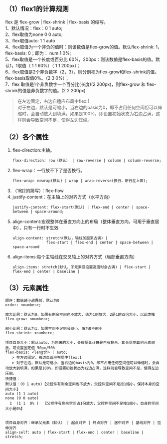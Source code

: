 ## （1）flex1的计算规则  
flex 是 flex-grow | flex-shrink | flex-basis 的缩写。  
1、默认情况：flex：0 1 auto;  
2、flex取值为none 0 0 auto;  
3、flex取值auto: 1 1 auto  
4、flex取值为一个非负的值时：则该数值是flex-grow的值。默认flex-shrink: 1， flex-basis: 0；即为： num 1 0%;  
5、flex取值是一个长度或百分比 60%，200px：则该数值是flex-basis的值。默认1，1取值（ 1 1 60%）（ 1 1 200px）；  
6、flex取值是2个非负数字（2，3），则分别视为flex-grow和flex-shrink的值。flex-basis取值0%。（2 3 0%）；  
7、flex 取值是1个非负数字一个百分比(长度)(2 200px)，则flex-grow 和 flex-shrink的值是非负数字的值。(2 2 200px)  
> 在左边固定，右边自适应布局中flex:1  
> 对于左边，默认是可缩小，当右边的basis为0，即不占用任何空间但可以伸缩时，会自动放大到填满，如果是100%，即设置初始状态为右边占满，这样则会导致空间不足，使得左边压缩。
## （2）各个属性  
1. flex-direction:主轴。  
    ```  
    flex-direction: row（默认） | row-reverse | column | column-reverse;  
    ```
2. flex-wrap：一行放不下了是否换行。  
    ```  
    flex-wrap: nowrap(默认) | wrap | wrap-reverse(换行，新行在上面);
    ```  
3. （1和2的简写）：flex-flow  
4. justify-content：在主轴上的对齐方式（水平方向）  
   ```  
   justify-content: flex-start(默认) | flex-end | center | space-between | space-around;
   ```  
5. align-content:宏观整体在垂直方向上的布局（整体垂直方向，可用于垂直居中），只有一行时不生效
   ```  
   align-content: stretch(默认，轴线加起来占满) |  
                  flex-start | flex-end | center | space-between | space-around 
   ```  
6. align-items:每个主轴线在交叉轴上的对齐方式（局部垂直方向）  
   ```  
   align-items: stretch(默认，子元素没设置高度时会占满) | flex-start | flex-end | center | baseline | 
   ```  
## （3）元素属性  
~~~  
顺序：数值越小越靠前，默认为0
order: <number>; 

放大比例：默认为0，如果有剩余空间也不放大，值为1则放大，2是1的双倍大小，以此类推
flex-grow: <number>; 

缩小比例：默认为1，如果空间不足则会缩小，值为0不缩小
flex-shrink: <number>;

项目自身大小：默认auto，为原来的大小，会根据此计算是否有剩余，即会影响其他元素缩放，可设置固定值 50px/50%
flex-basis: <length> | auto;
   > 在左边固定，右边自适应布局中flex:1  
   > 对于左边，默认是可缩小，当右边的basis为0，即不占用任何空间但可以伸缩时，会自动放大到填满，如果是100%，即设置初始状态为右边占满，这样则会导致空间不足，使得左边压缩。 
快捷值：
默认值：(0 1 auto)【父控件有剩余空间也不放大，父控件空间不足按1缩小，保持本身的空间大小】
auto (1 1 auto)
none (0 0 auto)
  1  (1 1  0% )  【父控件有剩余空间占1份放大，父控件空间不足按1缩小，自身的空间大小是0%】
  

项目自身对齐：继承父元素（默认） | 起点对齐 | 终点对齐 | 居中对齐 | 基线对齐 | 拉伸对齐
align-self: auto | flex-start | flex-end | center | baseline | stretch;

~~~